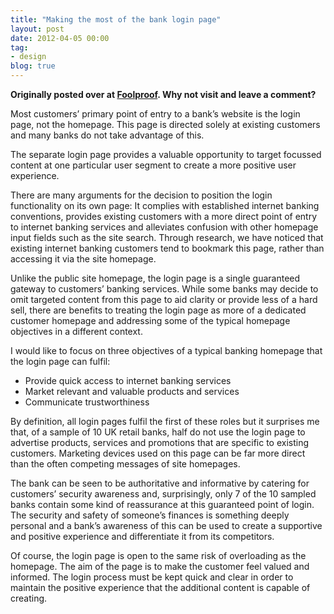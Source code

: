 ```yaml
---
title: "Making the most of the bank login page"
layout: post
date: 2012-04-05 00:00
tag:
- design
blog: true
---
```


**Originally posted over at [Foolproof](http://www.foolproof.co.uk/thinking/making-the-most-of-the-bank-login-page). Why not visit and leave a comment?**

Most customers’ primary point of entry to a bank’s website is the login page, not the homepage. This page is directed solely at existing customers and many banks do not take advantage of this.

The separate login page provides a valuable opportunity to target focussed content at one particular user segment to create a more positive user experience.

There are many arguments for the decision to position the login functionality on its own page: It complies with established internet banking conventions, provides existing customers with a more direct point of entry to internet banking services and alleviates confusion with other homepage input fields such as the site search. Through research, we have noticed that existing internet banking customers tend to bookmark this page, rather than accessing it via the site homepage.

Unlike the public site homepage, the login page is a single guaranteed gateway to customers’ banking services. While some banks may decide to omit targeted content from this page to aid clarity or provide less of a hard sell, there are benefits to treating the login page as more of a dedicated customer homepage and addressing some of the typical homepage objectives in a different context.

I would like to focus on three objectives of a typical banking homepage that the login page can fulfil:

* Provide quick access to internet banking services
* Market relevant and valuable products and services
* Communicate trustworthiness

By definition, all login pages fulfil the first of these roles but it surprises me that, of a sample of 10 UK retail banks, half do not use the login page to advertise products, services and promotions that are specific to existing customers. Marketing devices used on this page can be far more direct than the often competing messages of site homepages.

The bank can be seen to be authoritative and informative by catering for customers’ security awareness and, surprisingly, only 7 of the 10 sampled banks contain some kind of reassurance at this guaranteed point of login. The security and safety of someone’s finances is something deeply personal and a bank’s awareness of this can be used to create a supportive and positive experience and differentiate it from its competitors.

Of course, the login page is open to the same risk of overloading as the homepage. The aim of the page is to make the customer feel valued and informed. The login process must be kept quick and clear in order to maintain the positive experience that the additional content is capable of creating.